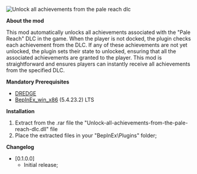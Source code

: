 <p><img alt="Unlock all achievements from the pale reach dlc" src="https://i.ibb.co/9yCwdCq/unlock-all-achievements-from-the-pale-reach-dlc-cover.png" /></p>

<p><strong>About the mod</strong></p>

<p>This mod automatically unlocks all achievements associated with the "Pale Reach" DLC in the game. When the player is not docked, the plugin checks each achievement from the DLC. If any of these achievements are not yet unlocked, the plugin sets their state to unlocked, ensuring that all the associated achievements are granted to the player. This mod is straightforward and ensures players can instantly receive all achievements from the specified DLC.</p>

<p><strong>Mandatory Prerequisites</strong></p>

<ul>
	<li><a href="https://store.steampowered.com/app/1562430/DREDGE/" rel="nofollow">DREDGE</a>&nbsp;</li>
	<li><a href="https://github.com/BepInEx/BepInEx/releases">BepInEx_win_x86</a>&nbsp;(5.4.23.2)&nbsp;LTS</li>
</ul>

<p><strong>Installation</strong></p>

<ol>
	<li>Extract from the .rar file the &quot;Unlock-all-achievements-from-the-pale-reach-dlc.dll&quot;&nbsp;file</li>
	<li>Place the extracted files in your &quot;BepInEx\Plugins&quot;&nbsp;folder;</li>
</ol>

<p><strong>Changelog</strong></p>

<ul>
	<li>[0.1.0.0]
	<ul>
		<li>Initial release;</li>
	</ul>
	</li>
</ul>